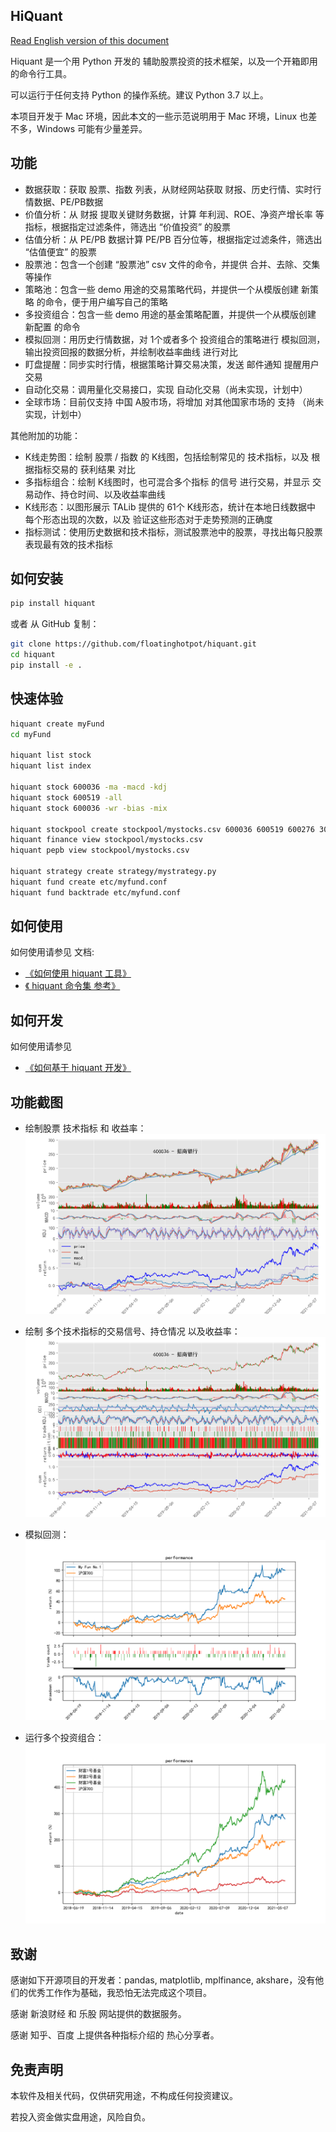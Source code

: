 
## HiQuant

[Read English version of this document](https://github.com/floatinghotpot/hiquant/blob/master/README.md)

Hiquant 是一个用 Python 开发的 辅助股票投资的技术框架，以及一个开箱即用的命令行工具。

可以运行于任何支持 Python 的操作系统。建议 Python 3.7 以上。

本项目开发于 Mac 环境，因此本文的一些示范说明用于 Mac 环境，Linux 也差不多，Windows 可能有少量差异。

## 功能

- 数据获取：获取 股票、指数 列表，从财经网站获取 财报、历史行情、实时行情数据、PE/PB数据
- 价值分析：从 财报 提取关键财务数据，计算 年利润、ROE、净资产增长率 等指标，根据指定过滤条件，筛选出 “价值投资” 的股票
- 估值分析：从 PE/PB 数据计算 PE/PB 百分位等，根据指定过滤条件，筛选出 “估值便宜” 的股票
- 股票池：包含一个创建 “股票池” csv 文件的命令，并提供 合并、去除、交集 等操作
- 策略池：包含一些 demo 用途的交易策略代码，并提供一个从模版创建 新策略 的命令，便于用户编写自己的策略
- 多投资组合：包含一些 demo 用途的基金策略配置，并提供一个从模版创建 新配置 的命令
- 模拟回测：用历史行情数据，对 1个或者多个 投资组合的策略进行 模拟回测，输出投资回报的数据分析，并绘制收益率曲线 进行对比
- 盯盘提醒：同步实时行情，根据策略计算交易决策，发送 邮件通知 提醒用户交易
- 自动化交易：调用量化交易接口，实现 自动化交易（尚未实现，计划中）
- 全球市场：目前仅支持 中国 A股市场，将增加 对其他国家市场的 支持 （尚未实现，计划中）

其他附加的功能：
- K线走势图：绘制 股票 / 指数 的 K线图，包括绘制常见的 技术指标，以及 根据指标交易的 获利结果 对比
- 多指标组合：绘制 K线图时，也可混合多个指标 的信号 进行交易，并显示 交易动作、持仓时间、以及收益率曲线
- K线形态：以图形展示 TALib 提供的 61个 K线形态，统计在本地日线数据中 每个形态出现的次数，以及 验证这些形态对于走势预测的正确度
- 指标测试：使用历史数据和技术指标，测试股票池中的股票，寻找出每只股票 表现最有效的技术指标

## 如何安装

```bash
pip install hiquant
```

或者 从 GitHub 复制：
```bash
git clone https://github.com/floatinghotpot/hiquant.git
cd hiquant
pip install -e .
```

## 快速体验

```bash
hiquant create myFund
cd myFund

hiquant list stock
hiquant list index

hiquant stock 600036 -ma -macd -kdj
hiquant stock 600519 -all
hiquant stock 600036 -wr -bias -mix

hiquant stockpool create stockpool/mystocks.csv 600036 600519 600276 300357 002258
hiquant finance view stockpool/mystocks.csv
hiquant pepb view stockpool/mystocks.csv

hiquant strategy create strategy/mystrategy.py
hiquant fund create etc/myfund.conf
hiquant fund backtrade etc/myfund.conf
```

## 如何使用

如何使用请参见 文档:
- [《如何使用 hiquant 工具》](https://github.com/floatinghotpot/hiquant/blob/master/docs/README_zh.md)
- [《 hiquant 命令集 参考》](https://github.com/floatinghotpot/hiquant/blob/master/docs/CMD.md)

## 如何开发

如何使用请参见 
- [《如何基于 hiquant 开发》](https://github.com/floatinghotpot/hiquant/blob/master/docs/DEV.md)

## 功能截图

- 绘制股票 技术指标 和 收益率：
![Draw stock](https://github.com/floatinghotpot/hiquant/raw/master/docs/draw_stock_1.png)

- 绘制 多个技术指标的交易信号、持仓情况 以及收益率：
![Draw stock](https://github.com/floatinghotpot/hiquant/raw/master/docs/draw_stock_2.png)

- 模拟回测：
![Draw stock](https://github.com/floatinghotpot/hiquant/raw/master/docs/back_trade.png)

- 运行多个投资组合：
![Draw stock](https://github.com/floatinghotpot/hiquant/raw/master/docs/multi_funds.png)

## 致谢

感谢如下开源项目的开发者：pandas, matplotlib, mplfinance, akshare，没有他们的优秀工作作为基础，我恐怕无法完成这个项目。

感谢 新浪财经 和 乐股 网站提供的数据服务。

感谢 知乎、百度 上提供各种指标介绍的 热心分享者。

## 免责声明

本软件及相关代码，仅供研究用途，不构成任何投资建议。

若投入资金做实盘用途，风险自负。
